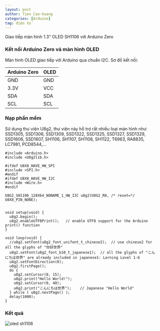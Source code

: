 ```yaml
---
layout: post
author: Tien Cao-hoang
categories: [Arduino]
tag: điện tử
---
```

Giao tiếp màn hình 1.3" OLED SH1106 với Arduino Zero

### Kết nối Arduino Zero và màn hình OLED

Màn hình OLED giao tiếp với Arduino qua chuẩn I2C.
Sơ đồ kết nối:

|Arduino Zero |OLED|
|-------------|-----|
|GND          |GND  |
|3.3V         |VCC  |
|SDA          |SDA  |
|SCL          |SCL  |

### Nạp phần mềm

Sử dụng thư viện U8g2, thư viện này hỗ trợ rất nhiều loại màn hình như: SSD1305, SSD1306, SSD1309, SSD1322, SSD1325, SSD1327, SSD1329, SSD1606, SSD1607, SH1106, SH1107, SH1108, SH1122, T6963, RA8835, LC7981, PCD8544,...

```
#include <Arduino.h>
#include <U8g2lib.h>

#ifdef U8X8_HAVE_HW_SPI
#include <SPI.h>
#endif
#ifdef U8X8_HAVE_HW_I2C
#include <Wire.h>
#endif

U8G2_SH1106_128X64_NONAME_1_HW_I2C u8g2(U8G2_R0, /* reset=*/ U8X8_PIN_NONE);


void setup(void) {
  u8g2.begin();
  u8g2.enableUTF8Print();   // enable UTF8 support for the Arduino print() function
}

void loop(void) {
  //u8g2.setFont(u8g2_font_unifont_t_chinese2);  // use chinese2 for all the glyphs of "你好世界"
  u8g2.setFont(u8g2_font_b10_t_japanese1);  // all the glyphs of "こんにちは世界" are already included in japanese1: Lerning Level 1-6
  u8g2.setFontDirection(0);
  u8g2.firstPage();
  do {
    u8g2.setCursor(0, 15);
    u8g2.print("Hello World!");
    u8g2.setCursor(0, 40);
    u8g2.print("こんにちは世界");    // Japanese "Hello World" 
  } while ( u8g2.nextPage() );
  delay(1000);
}
```

### Kết quả
![oled sh1106](/images/oled_sh1106.jpg)


